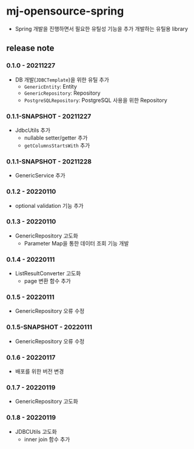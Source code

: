 # mj-opensource-spring
 - Spring 개발을 진행하면서 필요한 유틸성 기능을 추가 개발하는 유틸용 library


## release note
### 0.1.0 - 20211227
 + DB 개발(`JDBCTemplate`)을 위한 유틸 추가
   - `GenericEntity`: Entity
   - `GenericRepository`: Repository 
   - `PostgreSQLRepository`: PostgreSQL 사용을 위한 Repository

### 0.1.1-SNAPSHOT - 20211227
 + JdbcUtils 추가
   - nullable setter/getter 추가 
   - `getColumnsStartsWith` 추가

### 0.1.1-SNAPSHOT - 20211228
 + GenericService 추가

### 0.1.2 - 20220110
+ optional validation 기능 추가

### 0.1.3 - 20220110
+ GenericRepository 고도화
  - Parameter Map을 통한 데이터 조회 기능 개발 

### 0.1.4 - 20220111
+ ListResultConverter 고도화
  - page 변환 함수 추가 

### 0.1.5 - 20220111
+ GenericRepository 오류 수정

### 0.1.5-SNAPSHOT - 20220111
+ GenericRepository 오류 수정

### 0.1.6 - 20220117
+ 배포를 위한 버전 변경

### 0.1.7 - 20220119
+ GenericRepository 고도화

### 0.1.8 - 20220119
+ JDBCUtils 고도화
  - inner join 함수 추가 